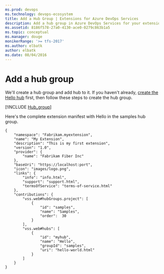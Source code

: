 ```yaml
---
ms.prod: devops
ms.technology: devops-ecosystem
title: Add a Hub Group | Extensions for Azure DevOps Services
description: Add a hub group in Azure DevOps Services for your extension.
ms.assetid: 8186f578-27a0-4130-ace0-0279c863b1a5
ms.topic: conceptual
ms.manager: douge
monikerRange: '>= tfs-2017'
ms.author: elbatk
author: elbatk
ms.date: 08/04/2016
---
```


# Add a hub group

We'll create a hub group and add hub to it.
If you haven't already, [create the Hello hub](./add-hub.md) first,
then follow these steps to create the hub group.

[!INCLUDE [Hub_group](../_shared/procedures/create-hub-group.md)]

Here's the complete extension manifest with Hello in the samples hub group.

```
{
	"namespace": "Fabrikam.myextension",
	"name": "My Extension",
	"description": "This is my first extension",
	"version": "1.0",
	"provider": {
		"name": "Fabrikam Fiber Inc"
	},
	"baseUri": "https://localhost:port",
	"icon": "images/logo.png",
	"links": {
		"info": "info.html",
		"support": "support.html",
		"termsOfService": "terms-of-service.html"
	},
	"contributions": {
		"vss.web#hubGroups.project": [
			{
				"id": "samples",
				"name": "Samples",
				"order":  30
			}
		],
		"vss.web#hubs": [
			{
				"id": "myhub",
				"name": "Hello",
				"groupId": "samples",
				"uri": "hello-world.html"
			}
		]
	}
}
```